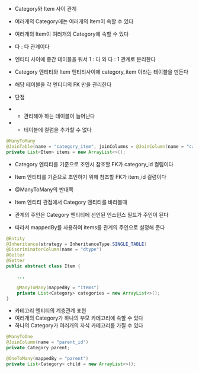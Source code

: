 - Category와 Item 사이 관계
- 여러개의 Category에는 여러개의 Item이 속할 수 있다
- 여러개의 Item이 여러개의 Category에 속할 수 있다
- 다 : 다 관계이다

- 엔티티 사이에 중간 테이블을 둬서 1 : 다 와 다 : 1 관계로 분리한다
- Category 엔티티와 Item 엔티티사이에 category_item 이라는 테이블을 만든다
- 해당 테이블을 각 엔티티의 FK 만을 관리한다
- 단점
- - 관리해야 하는 테이블이 늘어난다
- - 테이블에 컬럼을 추가할 수 없다

```java
@ManyToMany
@JoinTable(name = "category_item", joinColumns = @JoinColumn(name = "category_id"), inverseJoinColumns = @JoinColumn(name = "item_id"))
private List<Item> items = new ArrayList<>();
```

- Category 엔티티를 기준으로 조인시 참조할 FK가 category_id 컬럼이다
- Item 엔티티를 기준으로 조인하기 위해 참조할 FK가 item_id 컬럼이다

- @ManyToMany의 반대쪽
- Item 엔티티 관점에서 Category 엔티티를 바라볼때
- 관계의 주인은 Category 엔티티에 선언된 인스턴스 필드가 주인이 된다
- 따라서 mappedBy를 사용하여 items를 관계의 주인으로 설정해 준다

```java
@Entity
@Inheritance(strategy = InheritanceType.SINGLE_TABLE)
@DiscriminatorColumn(name = "dtype")
@Getter
@Setter
public abstract class Item {

    ...

    @ManyToMany(mappedBy = "items")
    private List<Category> categories = new ArrayList<>();
}
```

- 카테고리 엔티티의 계층관계 표현
- 여러개의 Category가 하나의 부모 카테고리에 속할 수 있다
- 하나의 Category가 여러개의 자식 카테고리를 가질 수 있다

```java
@ManyToOne
@JoinColumn(name = "parent_id")
private Category parent;

@OneToMany(mappedBy = "parent")
private List<Category> child = new ArrayList<>();
```